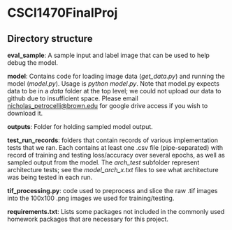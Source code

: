 # CSCI1470FinalProj

## Directory structure

**eval_sample**: A sample input and label image that can be used to help debug the model.

**model**: Contains code for loading image data (*get_data.py*) and running the model (*model.py*). Usage is *python model.py*. Note that model.py expects data to be in a *data* folder at the top level; we could not upload our data to github due to insufficient space. Please email nicholas_petrocelli@brown.edu for google drive access if you wish to download it.

**outputs**: Folder for holding sampled model output.

**test_run_records**: folders that contain records of various implementation tests that we ran. Each contains at least one .csv file (pipe-separated) with record of training and testing loss/accuracy over several epochs, as well as sampled output from the model. The *arch_test* subfolder represent architecture tests; see the *model_arch_x.txt* files to see what architecture was being tested in each run.

**tif_processing.py**: code used to preprocess and slice the raw .tif images into the 100x100 .png images we used for training/testing.

**requirements.txt**: Lists some packages not included in the commonly used homework packages that are necessary for this project. 